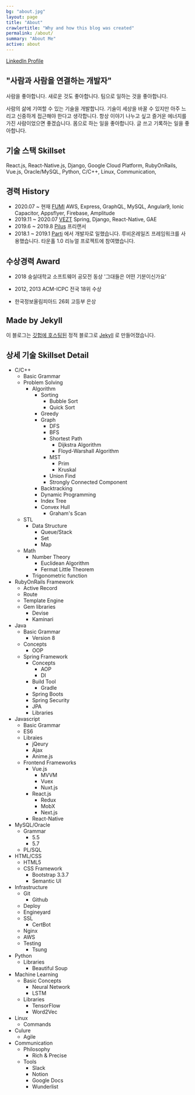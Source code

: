 ```yaml
---
bg: "about.jpg"
layout: page
title: "About"
crawlertitle: "Why and how this blog was created"
permalink: /about/
summary: "About Me"
active: about
---
```


[LinkedIn Profile](https://www.linkedin.com/in/martianlee/)

## "사람과 사람을 연결하는 개발자"

사람을 좋아합니다. 새로운 것도 좋아합니다. 팀으로 일하는 것을 좋아합니다.

사람의 삶에 기여할 수 있는 기술을 개발합니다. 기술이 세상을 바꿀 수 있지만 아주 느리고 신중하게 접근해야 한다고 생각합니다. 항상 이야기 나누고 싶고 즐거운 에너지를 가진 사람이었으면 좋겠습니다. 몸으로 하는 일을 좋아합니다. 글 쓰고 기록하는 일을 좋아합니다.

## 기술 스택 Skillset

React.js,
React-Native.js,
Django,
Google Cloud Platform,
RubyOnRails,
Vue.js,
Oracle/MySQL,
Python,
C/C++,
Linux,
Communication,


## 경력 History

* 2020.07 ~ 현재 [FUMI](https://fumi.co.kr/) AWS, Express, GraphQL, MySQL, Angular9, Ionic Capacitor, Appsflyer, Firebase, Amplitude
* 2019.11 ~ 2020.07 [VEZT](https://vezt.co.kr/) Spring, Django, React-Native, GAE
* 2019.6 ~ 2019.8 [Pilus](https://www.pilatespilus.com/) 프리랜서
* 2018.1 ~ 2019.1 [Parti](http://partiunion.org/) 에서 개발자로 일했습니다. 루비온레일즈 프레임워크를 사용했습니다. 타운홀 1.0 리뉴얼 프로젝트에 참여했습니다.

## 수상경력 Award

* 2018 숭실대학교 소프트웨어 공모전 동상 '그대들은 어떤 기분이신가요'

* 2012, 2013 ACM-ICPC 전국 18위 수상

* 한국정보올림피아드 26회 고등부 은상

## Made by Jekyll

이 블로그는 [깃헙에 호스팅된](https://github.com/MartianLee/martianlee.github.com) 정적 블로그로
[Jekyll](https://jekyllrb.com/)
로 만들어졌습니다.

## 상세 기술 Skillset Detail

* C/C++
  * Basic Grammar
  * Problem Solving
    * Algorithm
      * Sorting
        * Bubble Sort
        * Quick Sort
      * Greedy
      * Graph
        * DFS
        * BFS
        * Shortest Path
          * Dijkstra Algorithm
          * Floyd-Warshall Algorithm
        * MST
          * Prim
          * Kruskal
        * Union Find
        * Strongly Connected Component
      * Backtracking
      * Dynamic Programming
      * Index Tree
      * Convex Hull
        * Graham's Scan
  * STL
    * Data Structure
      * Queue/Stack
      * Set
      * Map
  * Math
    * Number Theory
      * Euclidean Algorithm
      * Fermat Little Theorem
    * Trigonometric function
* RubyOnRails Framework
  * Active Record
  * Route
  * Template Engine
  * Gem libraries
    * Devise
    * Kaminari
* Java
  * Basic Grammar
    * Version 8
  * Concepts
    * OOP
  * Spring Framework
    * Concepts
      * AOP
      * DI
    * Build Tool
      * Gradle
    * Spring Boots
    * Spring Security
    * JPA
    * Libraries
* Javascript
  * Basic Grammar
  * ES6
  * Libraies
    * jQeury
    * Ajax
    * Anime.js
  * Frontend Frameworks
    * Vue.js
      * MVVM
      * Vuex
      * Nuxt.js
    * React.js
      * Redux
      * MobX
      * Next.js
    * React-Native
* MySQL/Oracle
  * Grammar
    * 5.5
    * 5.7
  * PL/SQL
* HTML/CSS
  * HTML5
  * CSS Framework
    * Bootstrap 3.3.7
    * Semantic UI
* Infrastructure
  * Git
    * Github
  * Deploy
  * Engineyard
  * SSL
    * CertBot
  * Nginx
  * AWS
  * Testing
    * Tsung
* Python
  * Libraries
    * Beautiful Soup
* Machine Learning
  * Basic Concepts
    * Neural Network
    * LSTM
  * Libraries
    * TensorFlow
    * Word2Vec
* Linux
  * Commands
* Culure
  * Agile
* Communication
  * Philosophy
    * Rich & Precise
  * Tools
    * Slack
    * Notion
    * Google Docs
    * Wunderlist

